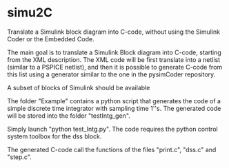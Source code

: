# simu2C
Translate a Simulink block diagram into C-code, without using the Simulink Coder or the Embedded Code.

The main goal is to translate a Simulink Block diagram into C-code, starting from the XML description.
The XML code will be first translate into a netlist (similar to a PSPICE netlist), and then it is possible to generate C-code from this list using a generator similar to the one in the pysimCoder repository.

A subset of blocks of Simulink should be available

The folder "Example" contains a python script that generates the code of a simple discrete time integrator with sampling time 1''s.
The generated code will be stored into the folder "testIntg_gen".

Simply launch "python test_Intg.py". The code requires the python control system toolbox for the dss block.

The generated C-code call the functions of the files "print.c", "dss.c" and "step.c".
